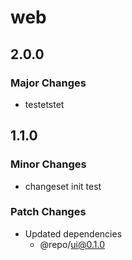 # web

## 2.0.0

### Major Changes

- testetstet

## 1.1.0

### Minor Changes

- changeset init test

### Patch Changes

- Updated dependencies
  - @repo/ui@0.1.0
